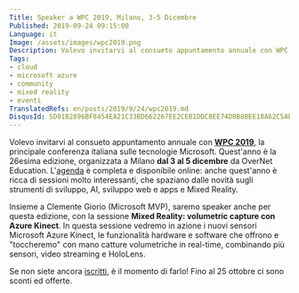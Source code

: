 ```yaml
---
Title: Speaker a WPC 2019, Milano, 3-5 Dicembre
Published: 2019-09-24 09:15:00
Language: it
Image: /assets/images/wpc2019.png
Description: Volevo invitarvi al consueto appuntamento annuale con WPC 2019, la principale conferenza italiana sulle tecnologie Microsoft. Quest'anno è la 26esima edizione, organizzata a Milano dal 3 al 5 dicembre da OverNet Education. L'agenda è completa e disponibile online. Anche quest'anno è ricca di sessioni molto interessanti, che spaziano dalle novità sugli strumenti di sviluppo, AI, sviluppo web e apps e Mixed Reality. Insieme a Clemente Giorio, presenteremo una sessione sulle catture video volumetriche, usando i nuovi sensori Microsoft Azure Kinect.
Tags:
- cloud
- microsoft azure
- community
- mixed reality
- eventi
TranslatedRefs: en/posts/2019/9/24/wpc2019.md
DisqusId: 5D01B2896BF8454EA21C33BD662267EE2CEB1DDC8EE74D0B8BEE18A62C5AEB4C
---
```

Volevo invitarvi al consueto appuntamento annuale con **<a href="https://www.wpc2019.it/cms/it-IT/Home" target="_blank">WPC 2019</a>**, la principale conferenza italiana sulle tecnologie Microsoft. Quest'anno &egrave; la 26esima edizione, organizzata a Milano **dal 3 al 5 dicembre** da OverNet Education. L'<a href="https://www.wpc2019.it/cms/it-IT/Sessioni" target="_blank">agenda</a> &egrave; completa e disponibile online: anche quest'anno &egrave; ricca di sessioni molto interessanti, che spaziano dalle novit&agrave; sugli strumenti di sviluppo, AI, sviluppo web e apps e Mixed Reality.

Insieme a Clemente Giorio (Microsoft MVP), saremo speaker anche per questa edizione, con la sessione **Mixed Reality: volumetric capture con Azure Kinect**. In questa sessione vedremo in azione i nuovi sensori Microsoft Azure Kinect, le funzionalità hardware e software che offrono e "toccheremo" con mano catture volumetriche in real-time, combinando più sensori, video streaming e HoloLens.

Se non siete ancora <a href="https://www.wpc2019.it/cms/it-IT/Pacchetti" target="_blank">iscritti</a>, è il momento di farlo! Fino al 25 ottobre ci sono sconti ed offerte.
